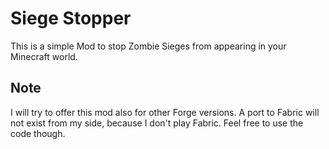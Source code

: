 # Siege Stopper
This is a simple Mod to stop Zombie Sieges from appearing in your Minecraft world.

## Note
I will try to offer this mod also for other Forge versions. A port to Fabric will not exist from my side, because I don't play Fabric. Feel free to use the code though.